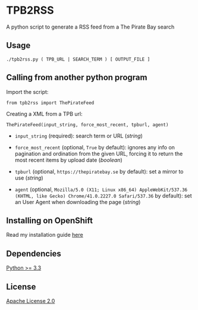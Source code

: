 TPB2RSS
=======

A python script to generate a RSS feed from a The Pirate Bay search

Usage
-----

```
./tpb2rss.py ( TPB_URL | SEARCH_TERM ) [ OUTPUT_FILE ]
```

Calling from another python program
-----------------------------------

Import the script:

```
from tpb2rss import ThePirateFeed
```

Creating a XML from a TPB url:

```
ThePirateFeed(input_string, force_most_recent, tpburl, agent)
```

- `input_string` (required): search term or URL (*string*)

- `force_most_recent` (optional, `True` by default): ignores any info on pagination and ordination from the given URL, forcing it to return the most recent items by upload date (*boolean*)

- `tpburl` (optional, `https://thepiratebay.se` by default): set a mirror to use (*string*)

- `agent` (optional, `Mozilla/5.0 (X11; Linux x86_64) AppleWebKit/537.36 (KHTML, like Gecko) Chrome/41.0.2227.0 Safari/537.36` by default): set an User Agent when downloading the page (*string*)

Installing on OpenShift
-----------------------

Read my installation guide [here](http://brunelli.me/thinny/blog/tpb2rss-openshift)

Dependencies
------------

[Python >= 3.3](http://docs.python.org/3/)

License
-------

[Apache License 2.0](https://github.com/camporez/tpb2rss/raw/master/LICENSE)

